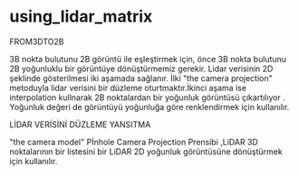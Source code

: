 # using_lidar_matrix
FROM3DTO2B

3B nokta bulutunu 2B görüntü ile eşleştirmek için, önce 3B nokta bulutunu 2B yoğunluklu bir görüntüye dönüştürmemiz gerekir.
Lidar verisinin 2D şeklinde gösterilmesi iki aşamada sağlanır. İlki   "the camera projection" metoduyla lidar verisini bir düzleme oturtmaktır.İkinci aşama ise interpolation kullnarak 2B noktalardan bir yoğunluk görüntüsü çıkartılıyor . Yoğunluk değeri de görüntüyü yoğunluğa göre renklendirmek için kullanılır.

LİDAR VERİSİNİ DÜZLEME YANSITMA

"the camera model"
Pİnhole Camera Projection Prensibi ,LiDAR 3D noktalarının bir listesini bir LiDAR 2D yoğunluk görüntüsüne dönüştürmek için kullanılır.

